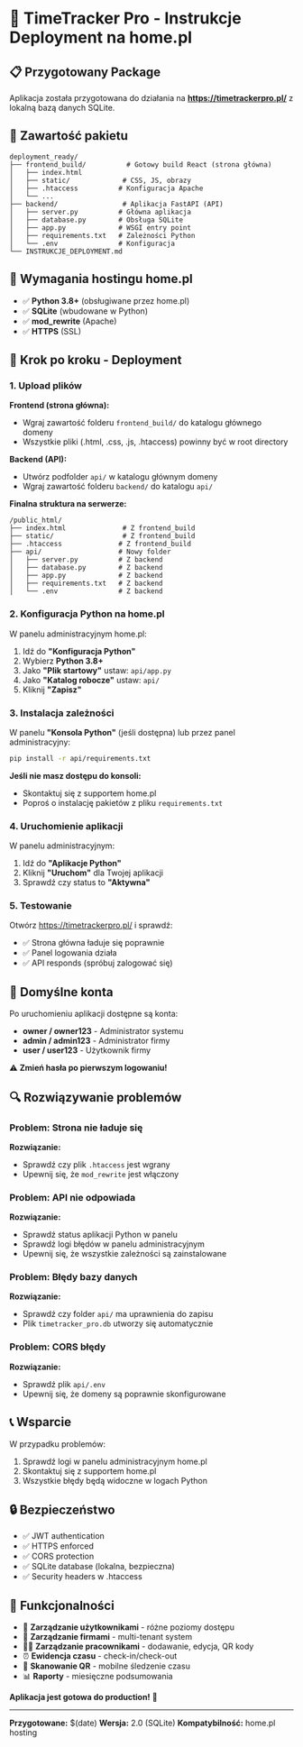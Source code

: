 # 🚀 TimeTracker Pro - Instrukcje Deployment na home.pl

## 📋 Przygotowany Package

Aplikacja została przygotowana do działania na **https://timetrackerpro.pl/** z lokalną bazą danych SQLite.

## 📁 Zawartość pakietu

```
deployment_ready/
├── frontend_build/          # Gotowy build React (strona główna)
│   ├── index.html
│   ├── static/             # CSS, JS, obrazy
│   ├── .htaccess          # Konfiguracja Apache
│   └── ...
├── backend/                # Aplikacja FastAPI (API)
│   ├── server.py          # Główna aplikacja
│   ├── database.py        # Obsługa SQLite
│   ├── app.py             # WSGI entry point
│   ├── requirements.txt   # Zależności Python
│   └── .env               # Konfiguracja
└── INSTRUKCJE_DEPLOYMENT.md
```

## 🔧 Wymagania hostingu home.pl

- ✅ **Python 3.8+** (obsługiwane przez home.pl)
- ✅ **SQLite** (wbudowane w Python)
- ✅ **mod_rewrite** (Apache)
- ✅ **HTTPS** (SSL)

## 🚀 Krok po kroku - Deployment

### 1. Upload plików

**Frontend (strona główna):**
- Wgraj zawartość folderu `frontend_build/` do katalogu głównego domeny
- Wszystkie pliki (.html, .css, .js, .htaccess) powinny być w root directory

**Backend (API):**
- Utwórz podfolder `api/` w katalogu głównym domeny
- Wgraj zawartość folderu `backend/` do katalogu `api/`

**Finalna struktura na serwerze:**
```
/public_html/
├── index.html              # Z frontend_build
├── static/                 # Z frontend_build
├── .htaccess              # Z frontend_build
├── api/                   # Nowy folder
│   ├── server.py          # Z backend
│   ├── database.py        # Z backend
│   ├── app.py             # Z backend
│   ├── requirements.txt   # Z backend
│   └── .env               # Z backend
```

### 2. Konfiguracja Python na home.pl

W panelu administracyjnym home.pl:
1. Idź do **"Konfiguracja Python"**
2. Wybierz **Python 3.8+**
3. Jako **"Plik startowy"** ustaw: `api/app.py`
4. Jako **"Katalog robocze"** ustaw: `api/`
5. Kliknij **"Zapisz"**

### 3. Instalacja zależności

W panelu **"Konsola Python"** (jeśli dostępna) lub przez panel administracyjny:
```bash
pip install -r api/requirements.txt
```

**Jeśli nie masz dostępu do konsoli:**
- Skontaktuj się z supportem home.pl
- Poproś o instalację pakietów z pliku `requirements.txt`

### 4. Uruchomienie aplikacji

W panelu administracyjnym:
1. Idź do **"Aplikacje Python"**
2. Kliknij **"Uruchom"** dla Twojej aplikacji
3. Sprawdź czy status to **"Aktywna"**

### 5. Testowanie

Otwórz https://timetrackerpro.pl/ i sprawdź:
- ✅ Strona główna ładuje się poprawnie
- ✅ Panel logowania działa
- ✅ API responds (spróbuj zalogować się)

## 👤 Domyślne konta

Po uruchomieniu aplikacji dostępne są konta:
- **owner / owner123** - Administrator systemu
- **admin / admin123** - Administrator firmy
- **user / user123** - Użytkownik firmy

⚠️ **Zmień hasła po pierwszym logowaniu!**

## 🔍 Rozwiązywanie problemów

### Problem: Strona nie ładuje się
**Rozwiązanie:**
- Sprawdź czy plik `.htaccess` jest wgrany
- Upewnij się, że `mod_rewrite` jest włączony

### Problem: API nie odpowiada
**Rozwiązanie:**
- Sprawdź status aplikacji Python w panelu
- Sprawdź logi błędów w panelu administracyjnym
- Upewnij się, że wszystkie zależności są zainstalowane

### Problem: Błędy bazy danych
**Rozwiązanie:**
- Sprawdź czy folder `api/` ma uprawnienia do zapisu
- Plik `timetracker_pro.db` utworzy się automatycznie

### Problem: CORS błędy
**Rozwiązanie:**
- Sprawdź plik `api/.env`
- Upewnij się, że domeny są poprawnie skonfigurowane

## 📞 Wsparcie

W przypadku problemów:
1. Sprawdź logi w panelu administracyjnym home.pl
2. Skontaktuj się z supportem home.pl
3. Wszystkie błędy będą widoczne w logach Python

## 🔒 Bezpieczeństwo

- ✅ JWT authentication
- ✅ HTTPS enforced
- ✅ CORS protection
- ✅ SQLite database (lokalna, bezpieczna)
- ✅ Security headers w .htaccess

## 🎯 Funkcjonalności

- 👥 **Zarządzanie użytkownikami** - różne poziomy dostępu
- 🏢 **Zarządzanie firmami** - multi-tenant system
- 👨‍💼 **Zarządzanie pracownikami** - dodawanie, edycja, QR kody
- ⏰ **Ewidencja czasu** - check-in/check-out
- 📱 **Skanowanie QR** - mobilne śledzenie czasu
- 📊 **Raporty** - miesięczne podsumowania

**Aplikacja jest gotowa do production!** 🚀

---

**Przygotowane:** $(date)
**Wersja:** 2.0 (SQLite)
**Kompatybilność:** home.pl hosting